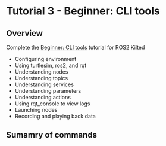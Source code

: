 # Tutorial 3 - Beginner: CLI tools

## Overview 
Complete the [Beginner: CLI tools](https://docs.ros.org/en/kilted/Tutorials/Beginner-CLI-Tools.html) tutorial for ROS2 Kilted

-   Configuring environment
-   Using turtlesim, ros2, and rqt
-   Understanding nodes
-   Understanding topics
-   Understanding services
-   Understanding parameters
-   Understanding actions
-   Using rqt_console to view logs
-   Launching nodes
-   Recording and playing back data

## Sumamry of commands


